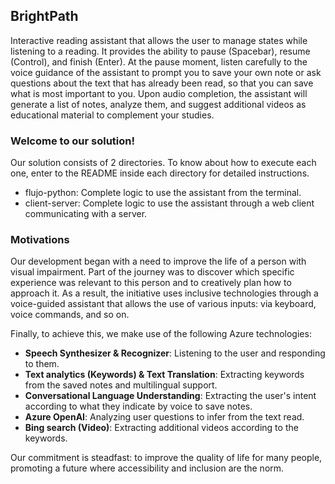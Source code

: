 ## BrightPath

Interactive reading assistant that allows the user to manage states while listening to a reading. It provides the ability to pause (Spacebar), resume (Control), and finish (Enter). At the pause moment, listen carefully to the voice guidance of the assistant to prompt you to save your own note or ask questions about the text that has already been read, so that you can save what is most important to you. Upon audio completion, the assistant will generate a list of notes, analyze them, and suggest additional videos as educational material to complement your studies.

### Welcome to our solution!
Our solution consists of 2 directories.
To know about how to execute each one, enter to the README inside each directory for detailed instructions.

* flujo-python: Complete logic to use the assistant from the terminal.
* client-server: Complete logic to use the assistant through a web client communicating with a server.

### Motivations

Our development began with a need to improve the life of a person with visual impairment. Part of the journey was to discover which specific experience was relevant to this person and to creatively plan how to approach it. As a result, the initiative uses inclusive technologies through a voice-guided assistant that allows the use of various inputs: via keyboard, voice commands, and so on.

Finally, to achieve this, we make use of the following Azure technologies:
* **Speech Synthesizer & Recognizer**: Listening to the user and responding to them.
* **Text analytics (Keywords) & Text Translation**: Extracting keywords from the saved notes and multilingual support.
* **Conversational Language Understanding**: Extracting the user's intent according to what they indicate by voice to save notes.
* **Azure OpenAI**: Analyzing user questions to infer from the text read.
* **Bing search (Video)**: Extracting additional videos according to the keywords.

Our commitment is steadfast: to improve the quality of life for many people, promoting a future where accessibility and inclusion are the norm.